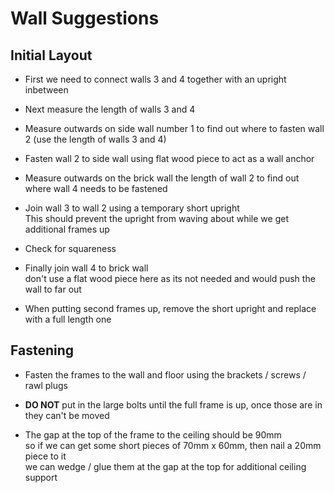 # Wall Suggestions

## Initial Layout

  * First we need to connect walls 3 and 4 together with an upright inbetween
  * Next measure the length of walls 3 and 4

  * Measure outwards on side wall number 1 to find out where to fasten wall 2 (use the length of walls 3 and 4)
  * Fasten wall 2 to side wall using flat wood piece to act as a wall anchor
  * Measure outwards on the brick wall the length of wall 2 to find out where wall 4 needs to be fastened

  * Join wall 3 to wall 2 using a temporary short upright <br>
    This should prevent the upright from waving about while we get additional frames up
  * Check for squareness
  * Finally join wall 4 to brick wall <br>
    don't use a flat wood piece here as its not needed and would push the wall to far out

  * When putting second frames up, remove the short upright and replace with a full length one

## Fastening

  * Fasten the frames to the wall and floor using the brackets / screws / rawl plugs
  * **DO NOT** put in the large bolts until the full frame is up, once those are in they can't be moved

  * The gap at the top of the frame to the ceiling should be 90mm <br>
    so if we can get some short pieces of 70mm x 60mm, then nail a 20mm piece to it <br>
    we can wedge / glue them at the gap at the top for additional ceiling support
